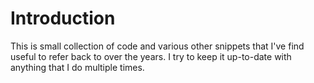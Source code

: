 # Introduction

This is small collection of code and various other snippets that I've find useful to refer back to over the years. I try to keep it up-to-date with anything that I do multiple times.
